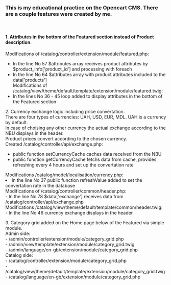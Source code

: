 <h3>This is my educational practice on the Opencart CMS. There are a couple features were created by me.</h3><br />
<p>
<h4>1. Attributes in the bottom of the Featured section instead of Product description.</h4>
Modifications of /catalog/controller/extension/module/featured.php:<br />
<ul>
  <li>In the line No 57 $attributes array receives product attributes by $product_info['product_id'] and processing with foreach</li>
  <li>In the line No 64 $attributes array with product attributes included to the data['products']</li>
Modifications of /catalog/view/theme/default/template/extension/module/featured.twig:
  <li>In the lines No 36 - 45 loop added to display attributes in the bottom of the Featured section</li>
</ul>  
</p>
<p>
2. Currency exchange logic including price convertation.<br />
There are four types of currencies: UAH, USD, EUR, MDL. UAH is a currency by default.<br />
In case of choising any other currency the actual exchange according to the NBU displays in the header.<br />
Product prices convert according to the chosen currency.<br />
Created /catalog/controller/api/exchange.php:<br />
<ul>
<li>public function setCurrencyCache caches data received from the NBU<br />
<li>public function getCurrencyCache fetchs data from cache, provides refreshing every 4 hours and set up the convertation rate<br />
</ul>  
Modifications /catalog/model/localisation/currency.php:<br />
<li>In the line No 37 public function refreshValue added to set the convertation rate in the database<br />
Modifications of /catalog/controller/common/header.php:<br />
- In the line No 78 $data['exchange'] receives data from /catalog/controller/api/exchange.php<br />
Modifications /catalog/view/theme/default/template/common/header.twig:<br />
- In the line No 46 currency exchange displays in the header<br />
</ul>
</p>

<p>
3. Category grid added on the Home page below of the Featured via simple module.<br />
Admin side:<br />
- /admin/controller/extension/module/category_grid.php<br />
- /admin/view/template/extension/module/category_grid.twig<br />
- /admin/language/en-gb/extension/module/category_grid.php<br />
Catalog side:<br />
- /catalog/controller/extension/module/category_grid.php<br />
- /catalog/view/theme/default/template/extension/module/category_grid.twig<br />
- /catalog/language/en-gb/extension/module/category_grid.php<br />
</p>
